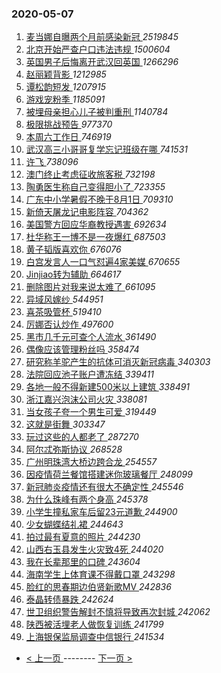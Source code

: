 ### 2020-05-07 
1. [ 麦当娜自曝两个月前感染新冠 ](https://s.weibo.com/weibo?q=%23%E9%BA%A6%E5%BD%93%E5%A8%9C%E8%87%AA%E6%9B%9D%E4%B8%A4%E4%B8%AA%E6%9C%88%E5%89%8D%E6%84%9F%E6%9F%93%E6%96%B0%E5%86%A0%23&Refer=top) *2519845*
1. [ 北京开始严查户口违法违规 ](https://s.weibo.com/weibo?q=%23%E5%8C%97%E4%BA%AC%E5%BC%80%E5%A7%8B%E4%B8%A5%E6%9F%A5%E6%88%B7%E5%8F%A3%E8%BF%9D%E6%B3%95%E8%BF%9D%E8%A7%84%23&Refer=top) *1500604*
1. [ 英国男子后悔离开武汉回英国 ](https://s.weibo.com/weibo?q=%23%E8%8B%B1%E5%9B%BD%E7%94%B7%E5%AD%90%E5%90%8E%E6%82%94%E7%A6%BB%E5%BC%80%E6%AD%A6%E6%B1%89%E5%9B%9E%E8%8B%B1%E5%9B%BD%23&Refer=top) *1266296*
1. [ 赵丽颖背影 ](https://s.weibo.com/weibo?q=%23%E8%B5%B5%E4%B8%BD%E9%A2%96%E8%83%8C%E5%BD%B1%23&Refer=top) *1212985*
1. [ 谭松韵短发 ](https://s.weibo.com/weibo?q=%23%E8%B0%AD%E6%9D%BE%E9%9F%B5%E7%9F%AD%E5%8F%91%23&Refer=top) *1207915*
1. [ 游戏宠粉季 ](https://s.weibo.com/weibo?q=%23%E6%B8%B8%E6%88%8F%E5%AE%A0%E7%B2%89%E5%AD%A3%23&Refer=top) *1185091*
1. [ 被埋母亲担心儿子被判重刑 ](https://s.weibo.com/weibo?q=%23%E8%A2%AB%E5%9F%8B%E6%AF%8D%E4%BA%B2%E6%8B%85%E5%BF%83%E5%84%BF%E5%AD%90%E8%A2%AB%E5%88%A4%E9%87%8D%E5%88%91%23&Refer=top) *1140784*
1. [ 极限挑战预告 ](https://s.weibo.com/weibo?q=%E6%9E%81%E9%99%90%E6%8C%91%E6%88%98%E9%A2%84%E5%91%8A&Refer=top) *977370*
1. [ 本周六工作日 ](https://s.weibo.com/weibo?q=%23%E6%9C%AC%E5%91%A8%E5%85%AD%E5%B7%A5%E4%BD%9C%E6%97%A5%23&Refer=top) *746919*
1. [ 武汉高三小哥哥复学忘记班级在哪 ](https://s.weibo.com/weibo?q=%23%E6%AD%A6%E6%B1%89%E9%AB%98%E4%B8%89%E5%B0%8F%E5%93%A5%E5%93%A5%E5%A4%8D%E5%AD%A6%E5%BF%98%E8%AE%B0%E7%8F%AD%E7%BA%A7%E5%9C%A8%E5%93%AA%23&Refer=top) *741531*
1. [ 许飞 ](https://s.weibo.com/weibo?q=%E8%AE%B8%E9%A3%9E&Refer=top) *738096*
1. [ 澳门终止考虑征收旅客税 ](https://s.weibo.com/weibo?q=%E6%BE%B3%E9%97%A8%E7%BB%88%E6%AD%A2%E8%80%83%E8%99%91%E5%BE%81%E6%94%B6%E6%97%85%E5%AE%A2%E7%A8%8E&Refer=top) *732198*
1. [ 陶勇医生称自己变得胆小了 ](https://s.weibo.com/weibo?q=%23%E9%99%B6%E5%8B%87%E5%8C%BB%E7%94%9F%E7%A7%B0%E8%87%AA%E5%B7%B1%E5%8F%98%E5%BE%97%E8%83%86%E5%B0%8F%E4%BA%86%23&Refer=top) *723355*
1. [ 广东中小学暑假不晚于8月1日 ](https://s.weibo.com/weibo?q=%23%E5%B9%BF%E4%B8%9C%E4%B8%AD%E5%B0%8F%E5%AD%A6%E6%9A%91%E5%81%87%E4%B8%8D%E6%99%9A%E4%BA%8E8%E6%9C%881%E6%97%A5%23&Refer=top) *709310*
1. [ 新倚天屠龙记电影阵容 ](https://s.weibo.com/weibo?q=%23%E6%96%B0%E5%80%9A%E5%A4%A9%E5%B1%A0%E9%BE%99%E8%AE%B0%E7%94%B5%E5%BD%B1%E9%98%B5%E5%AE%B9%23&Refer=top) *704362*
1. [ 美国警方回应华裔教授遇害 ](https://s.weibo.com/weibo?q=%23%E7%BE%8E%E5%9B%BD%E8%AD%A6%E6%96%B9%E5%9B%9E%E5%BA%94%E5%8D%8E%E8%A3%94%E6%95%99%E6%8E%88%E9%81%87%E5%AE%B3%23&Refer=top) *692634*
1. [ 杜华称王一博不是一夜爆红 ](https://s.weibo.com/weibo?q=%23%E6%9D%9C%E5%8D%8E%E7%A7%B0%E7%8E%8B%E4%B8%80%E5%8D%9A%E4%B8%8D%E6%98%AF%E4%B8%80%E5%A4%9C%E7%88%86%E7%BA%A2%23&Refer=top) *687503*
1. [ 黄子韬版喜欢你 ](https://s.weibo.com/weibo?q=%23%E9%BB%84%E5%AD%90%E9%9F%AC%E7%89%88%E5%96%9C%E6%AC%A2%E4%BD%A0%23&Refer=top) *676076*
1. [ 白宫发言人一口气怼遍4家美媒 ](https://s.weibo.com/weibo?q=%E7%99%BD%E5%AE%AB%E5%8F%91%E8%A8%80%E4%BA%BA%E4%B8%80%E5%8F%A3%E6%B0%94%E6%80%BC%E9%81%8D4%E5%AE%B6%E7%BE%8E%E5%AA%92&Refer=top) *670655*
1. [ Jinjiao转为辅助 ](https://s.weibo.com/weibo?q=%23Jinjiao%E8%BD%AC%E4%B8%BA%E8%BE%85%E5%8A%A9%23&Refer=top) *664617*
1. [ 删除图片对我来说太难了 ](https://s.weibo.com/weibo?q=%23%E5%88%A0%E9%99%A4%E5%9B%BE%E7%89%87%E5%AF%B9%E6%88%91%E6%9D%A5%E8%AF%B4%E5%A4%AA%E9%9A%BE%E4%BA%86%23&Refer=top) *661095*
1. [ 异域风嫁纱 ](https://s.weibo.com/weibo?q=%23%E5%BC%82%E5%9F%9F%E9%A3%8E%E5%AB%81%E7%BA%B1%23&Refer=top) *544951*
1. [ 喜茶吸管杯 ](https://s.weibo.com/weibo?q=%23%E5%96%9C%E8%8C%B6%E5%90%B8%E7%AE%A1%E6%9D%AF%23&Refer=top) *519410*
1. [ 厉娜否认炒作 ](https://s.weibo.com/weibo?q=%23%E5%8E%89%E5%A8%9C%E5%90%A6%E8%AE%A4%E7%82%92%E4%BD%9C%23&Refer=top) *497600*
1. [ 黑市几千元可查个人流水 ](https://s.weibo.com/weibo?q=%23%E9%BB%91%E5%B8%82%E5%87%A0%E5%8D%83%E5%85%83%E5%8F%AF%E6%9F%A5%E4%B8%AA%E4%BA%BA%E6%B5%81%E6%B0%B4%23&Refer=top) *361490*
1. [ 偶像应该管理粉丝吗 ](https://s.weibo.com/weibo?q=%23%E5%81%B6%E5%83%8F%E5%BA%94%E8%AF%A5%E7%AE%A1%E7%90%86%E7%B2%89%E4%B8%9D%E5%90%97%23&Refer=top) *358474*
1. [ 研究称羊驼产生的抗体可消灭新冠病毒 ](https://s.weibo.com/weibo?q=%23%E7%A0%94%E7%A9%B6%E7%A7%B0%E7%BE%8A%E9%A9%BC%E4%BA%A7%E7%94%9F%E7%9A%84%E6%8A%97%E4%BD%93%E5%8F%AF%E6%B6%88%E7%81%AD%E6%96%B0%E5%86%A0%E7%97%85%E6%AF%92%23&Refer=top) *340303*
1. [ 法院回应池子账户遭冻结 ](https://s.weibo.com/weibo?q=%E6%B3%95%E9%99%A2%E5%9B%9E%E5%BA%94%E6%B1%A0%E5%AD%90%E8%B4%A6%E6%88%B7%E9%81%AD%E5%86%BB%E7%BB%93&Refer=top) *339411*
1. [ 各地一般不得新建500米以上建筑 ](https://s.weibo.com/weibo?q=%23%E5%90%84%E5%9C%B0%E4%B8%80%E8%88%AC%E4%B8%8D%E5%BE%97%E6%96%B0%E5%BB%BA500%E7%B1%B3%E4%BB%A5%E4%B8%8A%E5%BB%BA%E7%AD%91%23&Refer=top) *338491*
1. [ 浙江嘉兴泡沫公司火灾 ](https://s.weibo.com/weibo?q=%E6%B5%99%E6%B1%9F%E5%98%89%E5%85%B4%E6%B3%A1%E6%B2%AB%E5%85%AC%E5%8F%B8%E7%81%AB%E7%81%BE&Refer=top) *338081*
1. [ 当女孩子夸一个男生可爱 ](https://s.weibo.com/weibo?q=%23%E5%BD%93%E5%A5%B3%E5%AD%A9%E5%AD%90%E5%A4%B8%E4%B8%80%E4%B8%AA%E7%94%B7%E7%94%9F%E5%8F%AF%E7%88%B1%23&Refer=top) *319449*
1. [ 这就是街舞 ](https://s.weibo.com/weibo?q=%E8%BF%99%E5%B0%B1%E6%98%AF%E8%A1%97%E8%88%9E&Refer=top) *303347*
1. [ 玩过这些的人都老了 ](https://s.weibo.com/weibo?q=%23%E7%8E%A9%E8%BF%87%E8%BF%99%E4%BA%9B%E7%9A%84%E4%BA%BA%E9%83%BD%E8%80%81%E4%BA%86%23&Refer=top) *287270*
1. [ 阿尔忒弥斯协议 ](https://s.weibo.com/weibo?q=%E9%98%BF%E5%B0%94%E5%BF%92%E5%BC%A5%E6%96%AF%E5%8D%8F%E8%AE%AE&Refer=top) *268528*
1. [ 广州明珠湾大桥边跨合龙 ](https://s.weibo.com/weibo?q=%E5%B9%BF%E5%B7%9E%E6%98%8E%E7%8F%A0%E6%B9%BE%E5%A4%A7%E6%A1%A5%E8%BE%B9%E8%B7%A8%E5%90%88%E9%BE%99&Refer=top) *254557*
1. [ 因疫情荷兰餐馆搭建迷你玻璃餐厅 ](https://s.weibo.com/weibo?q=%E5%9B%A0%E7%96%AB%E6%83%85%E8%8D%B7%E5%85%B0%E9%A4%90%E9%A6%86%E6%90%AD%E5%BB%BA%E8%BF%B7%E4%BD%A0%E7%8E%BB%E7%92%83%E9%A4%90%E5%8E%85&Refer=top) *248099*
1. [ 新冠肺炎疫情还有很大不确定性 ](https://s.weibo.com/weibo?q=%E6%96%B0%E5%86%A0%E8%82%BA%E7%82%8E%E7%96%AB%E6%83%85%E8%BF%98%E6%9C%89%E5%BE%88%E5%A4%A7%E4%B8%8D%E7%A1%AE%E5%AE%9A%E6%80%A7&Refer=top) *245546*
1. [ 为什么珠峰有两个身高 ](https://s.weibo.com/weibo?q=%E4%B8%BA%E4%BB%80%E4%B9%88%E7%8F%A0%E5%B3%B0%E6%9C%89%E4%B8%A4%E4%B8%AA%E8%BA%AB%E9%AB%98&Refer=top) *245378*
1. [ 小学生撞私家车后留23元道歉 ](https://s.weibo.com/weibo?q=%E5%B0%8F%E5%AD%A6%E7%94%9F%E6%92%9E%E7%A7%81%E5%AE%B6%E8%BD%A6%E5%90%8E%E7%95%9923%E5%85%83%E9%81%93%E6%AD%89&Refer=top) *244900*
1. [ 少女蝴蝶结礼裙 ](https://s.weibo.com/weibo?q=%23%E5%B0%91%E5%A5%B3%E8%9D%B4%E8%9D%B6%E7%BB%93%E7%A4%BC%E8%A3%99%23&Refer=top) *244643*
1. [ 拍过最有夏意的照片 ](https://s.weibo.com/weibo?q=%23%E6%8B%8D%E8%BF%87%E6%9C%80%E6%9C%89%E5%A4%8F%E6%84%8F%E7%9A%84%E7%85%A7%E7%89%87%23&Refer=top) *244230*
1. [ 山西右玉县发生火灾致4死 ](https://s.weibo.com/weibo?q=%E5%B1%B1%E8%A5%BF%E5%8F%B3%E7%8E%89%E5%8E%BF%E5%8F%91%E7%94%9F%E7%81%AB%E7%81%BE%E8%87%B44%E6%AD%BB&Refer=top) *244020*
1. [ 我在长辈那里的口碑 ](https://s.weibo.com/weibo?q=%E6%88%91%E5%9C%A8%E9%95%BF%E8%BE%88%E9%82%A3%E9%87%8C%E7%9A%84%E5%8F%A3%E7%A2%91&Refer=top) *243604*
1. [ 海南学生上体育课不得戴口罩 ](https://s.weibo.com/weibo?q=%E6%B5%B7%E5%8D%97%E5%AD%A6%E7%94%9F%E4%B8%8A%E4%BD%93%E8%82%B2%E8%AF%BE%E4%B8%8D%E5%BE%97%E6%88%B4%E5%8F%A3%E7%BD%A9&Refer=top) *243298*
1. [ 脸红的思春期边伯贤新歌MV ](https://s.weibo.com/weibo?q=%23%E8%84%B8%E7%BA%A2%E7%9A%84%E6%80%9D%E6%98%A5%E6%9C%9F%E8%BE%B9%E4%BC%AF%E8%B4%A4%E6%96%B0%E6%AD%8CMV%23&Refer=top) *242836*
1. [ 泰晶转债暴跌 ](https://s.weibo.com/weibo?q=%E6%B3%B0%E6%99%B6%E8%BD%AC%E5%80%BA%E6%9A%B4%E8%B7%8C&Refer=top) *242624*
1. [ 世卫组织警告解封不慎将导致再次封城 ](https://s.weibo.com/weibo?q=%E4%B8%96%E5%8D%AB%E7%BB%84%E7%BB%87%E8%AD%A6%E5%91%8A%E8%A7%A3%E5%B0%81%E4%B8%8D%E6%85%8E%E5%B0%86%E5%AF%BC%E8%87%B4%E5%86%8D%E6%AC%A1%E5%B0%81%E5%9F%8E&Refer=top) *242062*
1. [ 陕西被活埋老人做恢复训练 ](https://s.weibo.com/weibo?q=%23%E9%99%95%E8%A5%BF%E8%A2%AB%E6%B4%BB%E5%9F%8B%E8%80%81%E4%BA%BA%E5%81%9A%E6%81%A2%E5%A4%8D%E8%AE%AD%E7%BB%83%23&Refer=top) *241799*
1. [ 上海银保监局调查中信银行 ](https://s.weibo.com/weibo?q=%23%E4%B8%8A%E6%B5%B7%E9%93%B6%E4%BF%9D%E7%9B%91%E5%B1%80%E8%B0%83%E6%9F%A5%E4%B8%AD%E4%BF%A1%E9%93%B6%E8%A1%8C%23&Refer=top) *241534* 

- [ < 上一页 ](https://github.com/able8/weibo-hot-record/blob/master/2020-05-06.md) -------- [ 下一页 > ](https://github.com/able8/weibo-hot-record/blob/master/2020-05-08.md)